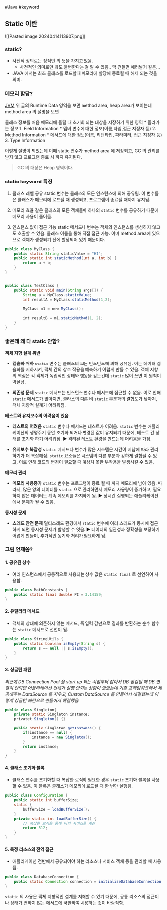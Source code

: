 #Java #keyword

## Static 이란

![[Pasted image 20240414113907.png]]

### static?
* 사전적 정의로는 정적인 의 뜻을 가지고 있음.
	* 사전적인 의미로만 봐도 불변한다는 걸 알 수 있음.. 막 건들면 에러날거 같은...
* JAVA 에서는 최초 클래스를 로드할때 메모리에 할당해 종료될 때 해제 되는 것을 의미.


### 메모리 할당?
[JVM](https://publish.obsidian.md/my-til/TIL/%EC%A4%80%EB%B9%84/cs/Java/JVM)
위 글의 Runtime Data 영역을 보면 method area, heap area가 보이는데 method area 의 설명을 보면

클래스 정보를 처음 메모리에 올릴 때 초기화 되는 대상을 저장하기 위한 영역
	* 올라가는 정보
		1. Field Information
			* 멤버 변수에 대한 정보(이름,타입,접근 지정자 등)
		2. Method Information
			* 메서드에 대한 정보(이름, 리턴타입, 파라미터, 접근 지정자 등)
		3. Type Information

이렇게 설명이 되있는데 이때 static 변수가 method area 에 저장되고, GC 의 관리를 받지 않고 프로그램 종료 시 까지 유지된다.
> GC 의 대상은 Heap 영역이다.


### static keyword 특징
1. 클래스 레벨 공유
	static 변수는 클래스의 모든 인스턴스에 의해 공유됨. 이 변수들은 클래스가 메모리에 로드될 때 생성되고, 프로그램이 종료될 때까지 유지됨.

2. 메모리 효율
	같은 클래스의 모든 객체들이 하나의 `static` 변수를 공유하기 때문에 메모리 사용이 줄어듬.

3. 인스턴스 없이 접근 가능
	static 메서드나 변수는 객체의 인스턴스를 생성하지 않고도 호출할 수 있음. 클래스 이름을 통해 직접 접근 가능.
	이미 method area에 있으므로 객체가 생성되기 전에 할당되어 있기 때문이다.
```java
public class MyClass {
	public static String staticValue = "HI";
	public static int staticMethod(int a, int b) {
		return a + b;
	}
}


public class TestClass {
	public static void main(String args[]) {
		String a = MyClass.staticValue;
		int resultA = MyClass.staticMethod(1,2);
		  
		MyClass m1 = new MyClass();
		
		int resultB = m1.staticMethod(1, 2);
	}
}
```


### 좋은데 왜 다 static 안함?

**객체 지향 설계 위반**
* **캡슐화 저하**
	`static` 변수는 클래스의 모든 인스턴스에 의해 공유됨. 이는 데이터 캡슐화를 저하시켜, 객체 간의 상호 작용을 예측하기 어렵게 만들 수 있음. 
	객체 지향의 핵심은 각 객체가 독립적인 상태와 행동을 갖는건데 `static` 많이 쓰면 이 원칙이 박살남.

 * **의존성 문제**
	 `static` 메서드는 인스턴스 변수나 메서드에 접근할 수 없음. 
	 이로 인해 `static` 메서드가 많아지면, 클라스의 다른 비 `static` 부분과의 결합도가 낮아져, 객체 지향적 설계가 어려워짐.


**테스트와 유지보수의 어려움이 있음**

* **테스트의 어려움** 
	`static` 변수나 메서드는 테스트가 어려움. `static` 변수는 애플리케이션의 생명주기 동안 초기화 되거나 변경된 값이 유지되기 때문에, 테스트 간 상태를 초기화 하기 어려워짐. ▶️ 격리된 테스트 환경을 만드는데 어려움을 가짐.

* **유지보수 복잡성**
	`static` 메서드나 변수가 많은 시스템은 시간이 지남에 따라 관리하기가 더 복잡해짐. 
	`static` 요소들은 시스템의 다른 부분과 강하게 결합될 수 있고, 이로 인해 코드의 변경이 필요할 때 예상치 못한 부작용을 발생시킬 수 있음.


**메모리 관리**
* **메모리 사용증가**
	`static` 변수는 프로그램이 종료 될 때 까지 메모리에 남아 있음. 따라서, 많은 양의 데이터를 `static` 으로 관리하면서 메모리 사용량이 증가하고, 필요하지 않은 데이터도 계속 메모리를 차지하게 됨. ▶️ 장시간 실행되는 애플리케이션에서 문제가 될 수 있음.


**동시성 문제**
* **스레드 안전 문제**
	멀티스레드 환경에서 `static` 변수에 여러 스레드가 동시에 접근하게 되면 동시성 문제가 발생할 수 잇음. ▶️ 데이터의 일관성과 정확성을 보장하기 어렵게 만들며, 추가적인 동기화 처리가 필요하게 됨.


### 그럼 언제씀?

#### 1. 공유된 상수
* 여러 인스턴스에서 공통적으로 사용되는 상수 값은 `static final` 로 선언하여 사용함.
```java
public class MathConstants {
	public static final double PI = 3.14159;
}
```

#### 2. 유틸리티 메서드
* 객체의 상태에 의존하지 않는 메서드, 즉 입력 값만으로 결과를 반환하는 순수 함수는 `static` 메서드로 선언이 됨.
```java
public class StringUtils {
	public static boolean isEmpty(String s) {
		return s == null || s.isEmpty();
	}
}
```
#### 3. 싱글턴 패턴
_최근에 DB Connection Pool 을 start up 되는 시점부터 잡아서 DB 점검일 때 DB 연결이 안되면 어플리케이션 전체가 실행 안되는 상황이 있었는데 기존  프레임워크에서 제공해주는 DataSource 를 지우고, Custom DataSource 를 만들어서 해결했는데 이렇게 싱글턴 패턴으로 만들어서 해결했음._
```java
public class Singleton{
	private static Singleton instance;
	privatet Singleton() {}
	
	public static Singleton getInstance() {
		if(instance == null) {
			instance = new Singleton();
		}
		return instance;
	}
}
```

#### 4. 클래스 초기화 블록
* 클래스 변수를 초기화할 때 복잡한 로직이 필요한 경우 `static` 초기화 블록을 사용할 수 있음. 이 블록은 클래스가 메모리에 로드될 때 한 번만 실행됨.
```java
public class Configuration {
    public static int bufferSize;
    static {
        bufferSize = loadBufferSize();
    }
    private static int loadBufferSize() {
        // 복잡한 로직을 통해 버퍼 사이즈를 계산
        return 512;
    }
}
```

#### 5. 특정 리소스의 전역 접근
* 애플리케이션 전반에서 공유되어야 하는 리소스나 서비스 객체 등을 관리할 때 사용됨.

```java
public class DatabaseConnection {
	public static Connection connection = initializeDatabaseConnection();
}
```


`static` 의 사용은 객체 지향적인 설계를 저해할 수 있기 때문에, 공통 리소스의 접근이나 상태가 변하지 않는 메서드에 국한하여 사용하는 것이 바람직함.